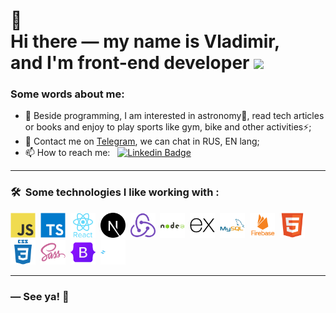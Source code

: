 <!--![Hi](https://github.com/Junscuzzy/Junscuzzy/blob/master/assets/hi.gif)-->
<h1>
 👋<br>
  Hi there ―
  my name is Vladimir, <br> 
  and I'm front-end developer <img src="https://media.giphy.com/media/WUlplcMpOCEmTGBtBW/giphy.gif" width="30">
</h1>

### Some words about me:

- 🍺 Beside programming, I am interested in astronomy🔭, read tech articles or books and enjoy to play sports like gym, bike and other activities⚡;
- 🎯 Contact me on [Telegram](https://t.me/juliencrn), we can chat in RUS, EN lang;
- 📫 How to reach me: &nbsp; [![Linkedin Badge](https://img.shields.io/badge/-VladimirOsipovich-blue?style=flat&logo=Linkedin&logoColor=white)](https://www.linkedin.com/in/vladimirosipovich)

---
###  🛠 &nbsp;Some technologies I like working with :

<p>
  <img src="https://github.com/devicons/devicon/blob/master/icons/javascript/javascript-original.svg" title="JavaScript" alt="JavaScript" width="40" height="40"/>&nbsp;
  <img src="https://github.com/devicons/devicon/blob/master/icons/typescript/typescript-original.svg" title="TypeScript" alt="TypeScript" width="40" height="40"/>&nbsp;
  <img src="https://github.com/devicons/devicon/blob/master/icons/react/react-original-wordmark.svg" title="React" alt="React" width="40" height="40"/>&nbsp;
  <img src="https://github.com/devicons/devicon/blob/master/icons/nextjs/nextjs-original.svg" title="NextJS" alt="NextJS" width="40" height="40"/>&nbsp;
  <img src="https://github.com/devicons/devicon/blob/master/icons/redux/redux-original.svg" title="Redux" alt="Redux " width="40" height="40"/>&nbsp;
  <img src="https://github.com/devicons/devicon/blob/master/icons/nodejs/nodejs-original-wordmark.svg" title="NodeJS" alt="NodeJS" width="40" height="40"/>&nbsp;
  <img src="https://github.com/devicons/devicon/blob/master/icons/express/express-original.svg" title="ExpressJS" alt="ExpressJS" width="40" height="40"/>&nbsp;
  <img src="https://github.com/devicons/devicon/blob/master/icons/mysql/mysql-original-wordmark.svg" title="MySQL" alt="MySQL" width="40" height="40"/>&nbsp;
  <img src="https://github.com/devicons/devicon/blob/master/icons/firebase/firebase-plain-wordmark.svg" title="Firebase" alt="Firebase" width="40" height="40"/>&nbsp;
  <img src="https://github.com/devicons/devicon/blob/master/icons/html5/html5-original.svg" title="HTML5" alt="HTML" width="40" height="40"/>&nbsp;
  <img src="https://github.com/devicons/devicon/blob/master/icons/css3/css3-plain-wordmark.svg" title="CSS3" alt="CSS" width="40" height="40"/>&nbsp;
  <img src="https://github.com/devicons/devicon/blob/master/icons/sass/sass-original.svg" title="SASS" alt="SASS" width="40" height="40"/>&nbsp;
  <img src="https://github.com/devicons/devicon/blob/master/icons/bootstrap/bootstrap-original.svg" title="Bootsrap" alt="Bootsrap" width="40" height="40"/>&nbsp;
  <img src="https://github.com/devicons/devicon/blob/master/icons/tailwindcss/tailwindcss-original-wordmark.svg" title="Vue" alt="Vue" width="40" height="40"/>&nbsp;
</p>

---

### ― See ya! 👋

